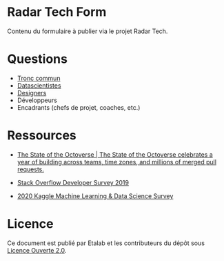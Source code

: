 # Radar Tech Form

Contenu du formulaire à publier via le projet Radar Tech.

# Questions

- [Tronc commun](commun.org)
- [Datascientistes](datascience.org)
- [Designers](design.org)
- Développeurs
- Encadrants (chefs de projet, coaches, etc.)

# Ressources

- [The State of the Octoverse | The State of the Octoverse celebrates a year of building across teams, time zones, and millions of merged pull requests.](https://octoverse.github.com/)

- [Stack Overflow Developer Survey 2019](https://insights.stackoverflow.com/survey/2019)

- [2020 Kaggle Machine Learning & Data Science Survey](https://www.kaggle.com/c/kaggle-survey-2020)

# Licence

Ce document est publié par Etalab et les contributeurs du dépôt sous [Licence Ouverte 2.0](LICENSE).
